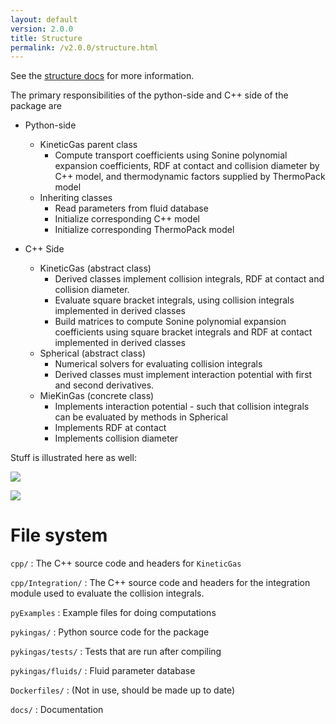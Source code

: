```yaml
---
layout: default
version: 2.0.0
title: Structure
permalink: /v2.0.0/structure.html
---
```


See the [structure docs](/kineticgas/assets/graphics/structure.pdf) for more information.

The primary responsibilities of the python-side and C++ side of the package are

 * Python-side
   * KineticGas parent class
     * Compute transport coefficients using Sonine polynomial expansion coefficients, RDF at contact and collision diameter by C++ model, and thermodynamic factors supplied by ThermoPack model
   * Inheriting classes
     * Read parameters from fluid database
     * Initialize corresponding C++ model
     * Initialize corresponding ThermoPack model

 * C++ Side
   * KineticGas (abstract class)
     * Derived classes implement collision integrals, RDF at contact and collision diameter.
     * Evaluate square bracket integrals, using collision integrals implemented in derived classes
     * Build matrices to compute Sonine polynomial expansion coefficients using square bracket integrals and RDF at contact implemented in derived classes
   * Spherical (abstract class)
     * Numerical solvers for evaluating collision integrals
     * Derived classes must implement interaction potential with first and second derivatives.
   * MieKinGas (concrete class)
     * Implements interaction potential - such that collision integrals can be evaluated by methods in Spherical
     * Implements RDF at contact
     * Implements collision diameter
 

Stuff is illustrated here as well:

![](/kineticgas/assets/graphics/kineticgas_classes.svg?raw=true)

![](/kineticgas/assets/graphics/who_does_what.svg?raw=true)

# File system

`cpp/` : The C++ source code and headers for `KineticGas`

`cpp/Integration/` : The C++ source code and headers for the integration module used to evaluate the collision integrals.

`pyExamples` : Example files for doing computations

`pykingas/` : Python source code for the package

`pykingas/tests/` : Tests that are run after compiling

`pykingas/fluids/` : Fluid parameter database

`Dockerfiles/` : (Not in use, should be made up to date)

`docs/` : Documentation